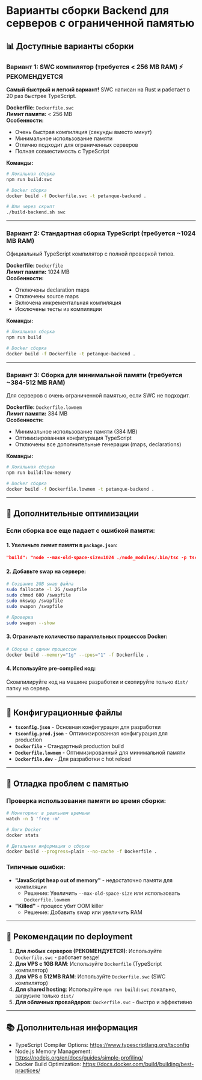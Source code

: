# Варианты сборки Backend для серверов с ограниченной памятью

## 📊 Доступные варианты сборки

### Вариант 1: SWC компилятор (требуется < 256 MB RAM) ⚡ РЕКОМЕНДУЕТСЯ

**Самый быстрый и легкий вариант!** SWC написан на Rust и работает в 20 раз быстрее TypeScript.

**Dockerfile:** `Dockerfile.swc`  
**Лимит памяти:** < 256 MB  
**Особенности:**

- Очень быстрая компиляция (секунды вместо минут)
- Минимальное использование памяти
- Отлично подходит для ограниченных серверов
- Полная совместимость с TypeScript

**Команды:**

```bash
# Локальная сборка
npm run build:swc

# Docker сборка
docker build -f Dockerfile.swc -t petanque-backend .

# Или через скрипт
./build-backend.sh swc
```

---

### Вариант 2: Стандартная сборка TypeScript (требуется ~1024 MB RAM)

Официальный TypeScript компилятор с полной проверкой типов.

**Dockerfile:** `Dockerfile`  
**Лимит памяти:** 1024 MB  
**Особенности:**

- Отключены declaration maps
- Отключены source maps
- Включена инкрементальная компиляция
- Исключены тесты из компиляции

**Команды:**

```bash
# Локальная сборка
npm run build

# Docker сборка
docker build -f Dockerfile -t petanque-backend .
```

---

### Вариант 3: Сборка для минимальной памяти (требуется ~384-512 MB RAM)

Для серверов с очень ограниченной памятью, если SWC не подходит.

**Dockerfile:** `Dockerfile.lowmem`  
**Лимит памяти:** 384 MB  
**Особенности:**

- Минимальное использование памяти (384 MB)
- Оптимизированная конфигурация TypeScript
- Отключены все дополнительные генерации (maps, declarations)

**Команды:**

```bash
# Локальная сборка
npm run build:low-memory

# Docker сборка
docker build -f Dockerfile.lowmem -t petanque-backend .
```

---

## 🔧 Дополнительные оптимизации

### Если сборка все еще падает с ошибкой памяти:

#### 1. Увеличьте лимит памяти в `package.json`:

```json
"build": "node --max-old-space-size=1024 ./node_modules/.bin/tsc -p tsconfig.prod.json"
```

#### 2. Добавьте swap на сервере:

```bash
# Создание 2GB swap файла
sudo fallocate -l 2G /swapfile
sudo chmod 600 /swapfile
sudo mkswap /swapfile
sudo swapon /swapfile

# Проверка
sudo swapon --show
```

#### 3. Ограничьте количество параллельных процессов Docker:

```bash
# Сборка с одним процессом
docker build --memory="1g" --cpus="1" -f Dockerfile .
```

#### 4. Используйте pre-compiled код:

Скомпилируйте код на машине разработки и скопируйте только `dist/` папку на сервер.

---

## 📝 Конфигурационные файлы

- **`tsconfig.json`** - Основная конфигурация для разработки
- **`tsconfig.prod.json`** - Оптимизированная конфигурация для production
- **`Dockerfile`** - Стандартный production build
- **`Dockerfile.lowmem`** - Оптимизированный для минимальной памяти
- **`Dockerfile.dev`** - Для разработки с hot reload

---

## 🐛 Отладка проблем с памятью

### Проверка использования памяти во время сборки:

```bash
# Мониторинг в реальном времени
watch -n 1 'free -m'

# Логи Docker
docker stats

# Детальная информация о сборке
docker build --progress=plain --no-cache -f Dockerfile .
```

### Типичные ошибки:

- **"JavaScript heap out of memory"** - недостаточно памяти для компиляции
  - Решение: Увеличить `--max-old-space-size` или использовать `Dockerfile.lowmem`
- **"Killed"** - процесс убит OOM killer
  - Решение: Добавить swap или увеличить RAM

---

## 🚀 Рекомендации по deployment

1. **Для любых серверов (РЕКОМЕНДУЕТСЯ)**: Используйте `Dockerfile.swc` - работает везде!
2. **Для VPS с 1GB RAM**: Используйте `Dockerfile` (TypeScript компилятор)
3. **Для VPS с 512MB RAM**: Используйте `Dockerfile.swc` (SWC компилятор)
4. **Для shared hosting**: Используйте `npm run build:swc` локально, загрузите только `dist/`
5. **Для облачных провайдеров**: `Dockerfile.swc` - быстро и эффективно

---

## 📚 Дополнительная информация

- TypeScript Compiler Options: https://www.typescriptlang.org/tsconfig
- Node.js Memory Management: https://nodejs.org/en/docs/guides/simple-profiling/
- Docker Build Optimization: https://docs.docker.com/build/building/best-practices/
